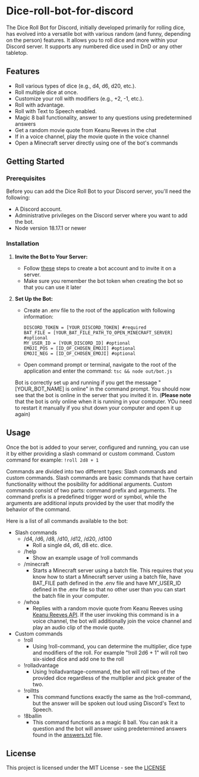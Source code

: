 # Dice-roll-bot-for-discord

The Dice Roll Bot for Discord, initially developed primarily for rolling dice, has evolved into a versatile bot with various random (and funny, depending on the person) features. It allows you to roll dice and more within your Discord server. It supports any numbered dice used in DnD or any other tabletop.

## Features

- Roll various types of dice (e.g., d4, d6, d20, etc.).
- Roll multiple dice at once.
- Customize your roll with modifiers (e.g., +2, -1, etc.).
- Roll with advantage.
- Roll with Text to Speech enabled.
- Magic 8 ball functionality, answer to any questions using predetermined answers
- Get a random movie quote from Keanu Reeves in the chat
- If in a voice channel, play the movie quote in the voice channel
- Open a Minecraft server directly using one of the bot's commands

## Getting Started

### Prerequisites

Before you can add the Dice Roll Bot to your Discord server, you'll need the following:

- A Discord account.
- Administrative privileges on the Discord server where you want to add the bot.
- Node version 18.17.1 or newer

### Installation

1. **Invite the Bot to Your Server:**

    - Follow [these](https://discordpy.readthedocs.io/en/stable/discord.html) steps to create a bot account and to invite it on a server.
    - Make sure you remember the bot token when creating the bot so that you can use it later

2. **Set Up the Bot:**

    - Create an .env file to the root of the application with following information:
        ```
        DISCORD_TOKEN = [YOUR_DISCORD_TOKEN] #required
        BAT_FILE = [YOUR_BAT_FILE_PATH_TO_OPEN_MINECRAFT_SERVER] #optional
        MY_USER_ID = [YOUR_DISCORD_ID] #optional
        EMOJI_POS = [ID_OF_CHOSEN_EMOJI] #optional
        EMOJI_NEG = [ID_OF_CHOSEN_EMOJI] #optional
        ```
    - Open command prompt or terminal, navigate to the root of the application and enter the command:
        `tsc && node out/bot.js`

    Bot is correctly set up and running if you get the message "[YOUR_BOT_NAME] is online" in the command prompt. You should now see that the bot is online in the server that you invited it in.
    (**Please note** that the bot is only online when it is running in your computer. YOu need to restart it manually if you shut down your computer and open it up again)

## Usage

Once the bot is added to your server, configured and running, you can use it by either providing a slash command or custom command. Custom command for example:
`!roll 2d8 + 1`

Commands are divided into two different types: Slash commands and custom commands. Slash commands are basic commands that have certain functionality without the posibility for additional arguments. Custom commands consist of two parts: command prefix and arguments. The command prefix is a predefined trigger word or symbol, while the arguments are additional inputs provided by the user that modify the behavior of the command.

Here is a list of all commands available to the bot:
- Slash commands
  - /d4, /d6, /d8, /d10, /d12, /d20, /d100
    - Roll a single d4, d6, d8 etc. dice.
  - /help
    - Show an example usage of !roll commands
  - /minecraft
    - Starts a Minecraft server using a batch file. This requires that you know how to start a Minecraft server using a batch file, have BAT_FILE path defined in the .env file and have MY_USER_ID defined in the .env file so that no other user than you can start the batch file in your computer.
  - /whoa
    - Replies with a random movie quote from Keanu Reeves using [Keanu Reeves API](https://whoa.onrender.com/). If the user invoking this command is in a voice channel, the bot will additionally join the voice channel and play an audio clip of the movie quote.
- Custom commands
  - !roll
    - Using !roll-command, you can determine the multiplier, dice type and modifiers of the roll. For example "!roll 2d6 + 1" will roll two six-sided dice and add one to the roll
  - !rolladvantage
    - Using !rolladvantage-command, the bot will roll two of the provided dice regardless of the multiplier and pick greater of the two.
  - !rolltts
    - This command functions exactly the same as the !roll-command, but the answer will be spoken out loud using Discord's Text to Speech.
  - !8ballin
    - This command functions as a magic 8 ball. You can ask it a question and the bot will answer using predetermined answers found in the [answers.txt](answers.txt) file.

## License

This project is licensed under the MIT License - see the [LICENSE](LICENCE.md)
